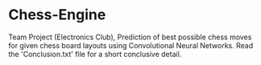 # Chess-Engine
Team Project (Electronics Club),
Prediction of best possible chess moves for given chess board layouts using Convolutional Neural Networks.
Read the 'Conclusion.txt' file for a short conclusive detail.
